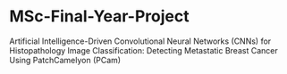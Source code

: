 # MSc-Final-Year-Project
Artificial Intelligence-Driven Convolutional Neural Networks (CNNs) for Histopathology Image Classification: Detecting Metastatic Breast Cancer Using PatchCamelyon (PCam)
